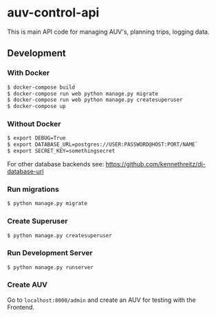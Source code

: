 # auv-control-api

This is main API code for managing AUV's, planning trips, logging data.

## Development

### With Docker

```bash
$ docker-compose build
$ docker-compose run web python manage.py migrate
$ docker-compose run web python manage.py createsuperuser
$ docker-compose up
```

### Without Docker

```bash
$ export DEBUG=True
$ export DATABASE_URL=postgres://USER:PASSWORD@HOST:PORT/NAME`
$ export SECRET_KEY=somethingsecret
```

For other database backends see: 
https://github.com/kennethreitz/dj-database-url

### Run migrations
```bash
$ python manage.py migrate
```

### Create Superuser
```bash
$ python manage.py createsuperuser
```

### Run Development Server
```bash
$ python manage.py runserver
```

### Create AUV
Go to `localhost:8000/admin` and create an AUV for testing with the Frontend.


